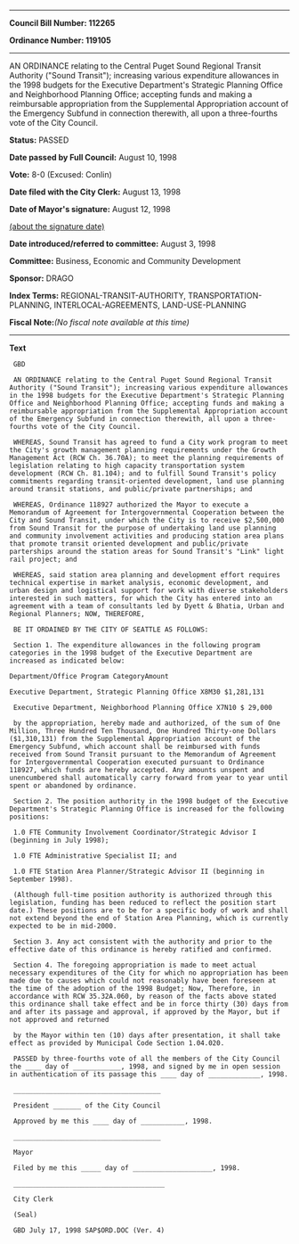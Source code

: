 

********

**Council Bill Number: 112265**
   
**Ordinance Number: 119105**
********

 AN ORDINANCE relating to the Central Puget Sound Regional Transit Authority ("Sound Transit"); increasing various expenditure allowances in the 1998 budgets for the Executive Department's Strategic Planning Office and Neighborhood Planning Office; accepting funds and making a reimbursable appropriation from the Supplemental Appropriation account of the Emergency Subfund in connection therewith, all upon a three-fourths vote of the City Council.

**Status:** PASSED
   
**Date passed by Full Council:** August 10, 1998
   
**Vote:** 8-0 (Excused: Conlin)
   
**Date filed with the City Clerk:** August 13, 1998
   
**Date of Mayor's signature:** August 12, 1998
   
[(about the signature date)](/~public/approvaldate.htm)
   
   
   
**Date introduced/referred to committee:** August 3, 1998
   
**Committee:** Business, Economic and Community Development
   
**Sponsor:** DRAGO
   
   
**Index Terms:** REGIONAL-TRANSIT-AUTHORITY, TRANSPORTATION-PLANNING, INTERLOCAL-AGREEMENTS, LAND-USE-PLANNING

**Fiscal Note:**_(No fiscal note available at this time)_

********

**Text**
   
```
 GBD

 AN ORDINANCE relating to the Central Puget Sound Regional Transit Authority ("Sound Transit"); increasing various expenditure allowances in the 1998 budgets for the Executive Department's Strategic Planning Office and Neighborhood Planning Office; accepting funds and making a reimbursable appropriation from the Supplemental Appropriation account of the Emergency Subfund in connection therewith, all upon a three- fourths vote of the City Council.

 WHEREAS, Sound Transit has agreed to fund a City work program to meet the City's growth management planning requirements under the Growth Management Act (RCW Ch. 36.70A); to meet the planning requirements of legislation relating to high capacity transportation system development (RCW Ch. 81.104); and to fulfill Sound Transit's policy commitments regarding transit-oriented development, land use planning around transit stations, and public/private partnerships; and

 WHEREAS, Ordinance 118927 authorized the Mayor to execute a Memorandum of Agreement for Intergovernmental Cooperation between the City and Sound Transit, under which the City is to receive $2,500,000 from Sound Transit for the purpose of undertaking land use planning and community involvement activities and producing station area plans that promote transit oriented development and public/private parterships around the station areas for Sound Transit's "Link" light rail project; and

 WHEREAS, said station area planning and development effort requires technical expertise in market analysis, economic development, and urban design and logistical support for work with diverse stakeholders interested in such matters, for which the City has entered into an agreement with a team of consultants led by Dyett & Bhatia, Urban and Regional Planners; NOW, THEREFORE,

 BE IT ORDAINED BY THE CITY OF SEATTLE AS FOLLOWS:

 Section 1. The expenditure allowances in the following program categories in the 1998 budget of the Executive Department are increased as indicated below:

Department/Office Program CategoryAmount

Executive Department, Strategic Planning Office X8M30 $1,281,131

 Executive Department, Neighborhood Planning Office X7N10 $ 29,000

 by the appropriation, hereby made and authorized, of the sum of One Million, Three Hundred Ten Thousand, One Hundred Thirty-one Dollars ($1,310,131) from the Supplemental Appropriation account of the Emergency Subfund, which account shall be reimbursed with funds received from Sound Transit pursuant to the Memorandum of Agreement for Intergovernmental Cooperation executed pursuant to Ordinance 118927, which funds are hereby accepted. Any amounts unspent and unencumbered shall automatically carry forward from year to year until spent or abandoned by ordinance.

 Section 2. The position authority in the 1998 budget of the Executive Department's Strategic Planning Office is increased for the following positions:

 1.0 FTE Community Involvement Coordinator/Strategic Advisor I (beginning in July 1998);

 1.0 FTE Administrative Specialist II; and

 1.0 FTE Station Area Planner/Strategic Advisor II (beginning in September 1998).

 (Although full-time position authority is authorized through this legislation, funding has been reduced to reflect the position start date.) These positions are to be for a specific body of work and shall not extend beyond the end of Station Area Planning, which is currently expected to be in mid-2000.

 Section 3. Any act consistent with the authority and prior to the effective date of this ordinance is hereby ratified and confirmed.

 Section 4. The foregoing appropriation is made to meet actual necessary expenditures of the City for which no appropriation has been made due to causes which could not reasonably have been foreseen at the time of the adoption of the 1998 Budget; Now, Therefore, in accordance with RCW 35.32A.060, by reason of the facts above stated this ordinance shall take effect and be in force thirty (30) days from and after its passage and approval, if approved by the Mayor, but if not approved and returned

 by the Mayor within ten (10) days after presentation, it shall take effect as provided by Municipal Code Section 1.04.020.

 PASSED by three-fourths vote of all the members of the City Council the ____ day of ____________, 1998, and signed by me in open session in authentication of its passage this ____ day of _____________, 1998.

 _____________________________________

 President _______ of the City Council

 Approved by me this ____ day of ___________, 1998.

 _____________________________________

 Mayor

 Filed by me this _____ day of ____________________, 1998.

 ______________________________________

 City Clerk

 (Seal)

 GBD July 17, 1998 SAP$ORD.DOC (Ver. 4)

```

